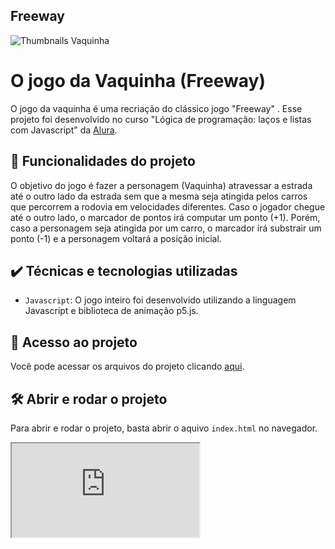 ## Freeway
  
</details>

![Thumbnails Vaquinha](https://user-images.githubusercontent.com/119821121/207214896-50ca7782-4a0a-4835-bf75-52ef58b0769c.jpg)

</details>
  
# O jogo da Vaquinha (Freeway)
O jogo da vaquinha é uma recriação do clássico jogo "Freeway" . Esse projeto foi desenvolvido no curso "Lógica de programação: laços e listas com Javascript" da [Alura](https://www.alura.com.br/).
## 🔨 Funcionalidades do projeto
O objetivo do jogo é fazer a personagem (Vaquinha) atravessar a estrada até o outro lado da estrada sem que a mesma seja atingida pelos carros que percorrem a rodovia em velocidades diferentes. Caso o jogador chegue até o outro lado, o marcador de pontos irá computar um ponto (+1). Porém, caso a personagem seja atingida por um carro, o marcador irá substrair um ponto (-1) e a personagem voltará a posição inicial.
## ✔️ Técnicas e tecnologias utilizadas
- `Javascript`: O jogo inteiro foi desenvolvido utilizando a linguagem Javascript e biblioteca de animação p5.js.
## 📁 Acesso ao projeto
Você pode acessar os arquivos do projeto clicando [aqui](https://github.com/bibitelles/vaquinha).
## 🛠️ Abrir e rodar o projeto
Para abrir e rodar o projeto, basta abrir o aquivo `index.html` no navegador.
<iframe src="https://editor.p5js.org/bibitelles/full/f3DI_gJO5"></iframe>
